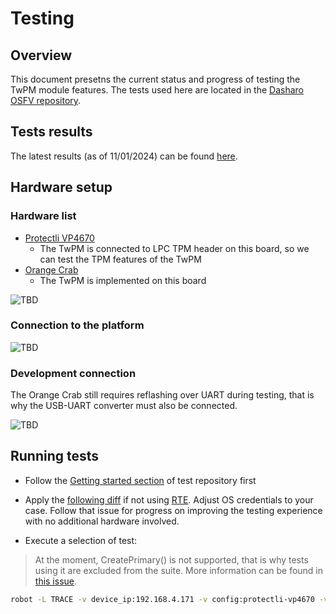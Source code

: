 # Testing

## Overview

This document presetns the current status and progress of testing the TwPM
module features. The tests used here are located in the
[Dasharo OSFV repository](https://github.com/Dasharo/open-source-firmware-validation/blob/main/dasharo-security/tpm2-commands.robot).

## Tests results

The latest results (as of 11/01/2024) can be found
[here](/test-results/2024_01_11_orange_crab_without_create_primary.html).

## Hardware setup

### Hardware list

* [Protectli VP4670](TBD)
  - The TwPM is connected to LPC TPM header on this board, so we can test the
    TPM features of the TwPM
* [Orange Crab](TBD)
  - The TwPM is implemented on this board

![TBD](TBD)

### Connection to the platform

![TBD](TBD)

### Development connection

The Orange Crab still requires reflashing over UART during testing, that is why
the USB-UART converter must also be connected.

![TBD](TBD)

## Running tests

* Follow the
  [Getting started section](https://github.com/Dasharo/open-source-firmware-validation#getting-started)
  of test repository first

* Apply the [following
  diff](https://github.com/Dasharo/open-source-firmware-validation/issues/198#issuecomment-1893483736)
  if not using [RTE](https://shop.3mdeb.com/shop/open-source-hardware/rte/).
  Adjust OS credentials to your case. Follow that issue for progress on improving the testing experience
  with no additional hardware involved.

* Execute a selection of test:

> At the moment, CreatePrimary() is not supported, that is why tests using it
> are excluded from the suite. More information can be found in [this issue](TBD).

```bash
robot -L TRACE -v device_ip:192.168.4.171 -v config:protectli-vp4670 -v snipeit:no -t "TPMCMD00[0-469]" -t "TPMCMD010" dasharo-security/tpm2-commands.robot
```
